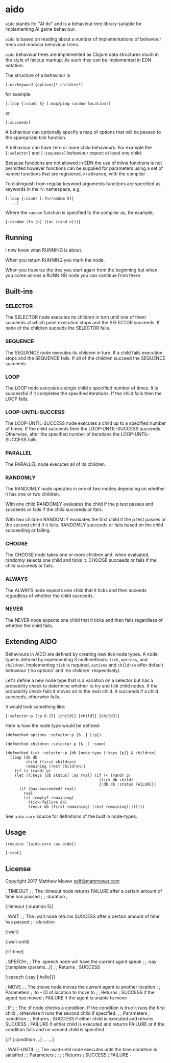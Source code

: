 # aido

`aido` stands for "AI do" and is a behaviour tree library suitable
for implementing AI game behaviour.

`aido` is based on reading about a number of implementations of behaviour trees
and modular behaviour trees.

`aido` behaviour trees are implemented as Clojure data structures much in the
style of hiccup markup. As such they can be implemented in EDN notation.

The structure of a behaviour is

    [:ns/keyword {options}* children*]

for example

    [:loop {:count 5} [:map/ping-random-location]] 

or

    [:succeeds]

A behaviour can optionally specify a map of options that will be passed to the
appropriate tick function.

A behaviour can have zero or more child behaviours. For example the `[:selector]`
and `[:sequence]` behaviour expect at least one child.

Because functions are not allowed in EDN the use of inline functions is not
permitted however functions can be supplied for parameters using a set of
named functions that are registered, in advance, with the compiler`.

To distinguish from regular keyword arguments functions are specified as
keywords in the `fn` namespace, e.g.

    [:loop {:count [:fn/random 5]}
      ...]
      
Where the `random` function is specified to the compiler as, for example,

    {:random (fn [n] (inc (rand n)))}

## Running

I now know what RUNNING is about.

When you return RUNNING you mark the node.

When you traverse the tree you start again from the beginning but when you
come across a RUNNING node you can continue from there.

## Built-ins

### SELECTOR

The SELECTOR node executes its children in turn until one of them succeeds at
which point execution stops and the SELECTOR succeeds. If none of the children
suceeds the SELECTOR fails.

### SEQUENCE

The SEQUENCE node executes its children in turn. If a child fails execution
stops and the SEQUENCE fails. If all of the children succeed the SEQUENCE
succeeds.

### LOOP

The LOOP node executes a single child a specified number of times. It is
successful if it completes the specified iterations. If the child fails
then the LOOP fails.

### LOOP-UNTIL-SUCCESS

The LOOP-UNTIL-SUCCESS node executes a child up to a specified number of times.
If the child succeeds then the LOOP-UNTIL-SUCCESS succeeds. Otherwise, after
the specified number of iterations the LOOP-UNTIL-SUCCESS fails.

### PARALLEL

The PARALLEL node executes all of its children.

### RANDOMLY

The RANDOMLY node operates in one of two modes depending on whether it has
one or two children.

With one child RANDOMLY evaluates the child if the p test passes and succeeds
or fails if the child succeeds or fails.

With two children RANDOMLY evaluates the first child if the p test passes or
the second child if it fails. RANDOMLY succeeds or fails based on the child
succeeding or failing. 

### CHOOSE

The CHOOSE node takes one or more children and, when evaluated, randomly
selects one child and ticks it. CHOOSE succeeds or fails if the child
succeeds or fails.

### ALWAYS

The ALWAYS node expects one child that it ticks and then suceeds regardless of
whether the child succeeds.

### NEVER

The NEVER node expects one child that it ticks and then fails regardless of
whether the child fails.

## Extending AIDO

Behaviours in AIDO are defined by creating new tick node types. A node type is defined by implementing 3
multimethods: `tick`, `options`, and `children`. Implementing `tick` is required, `options` and `children`
offer default behaviour ('no options' and 'no children' respectively).

Let's define a new node type that is a variation on a selector but has a probability check to determine
 whether to try and tick child nodes. If the probability check fails it moves on to the next child. It
 succeeds if a child succeeds, otherwise fails.
 
It would look something like:

    [:selector-p {:p 0.15} [child1] [child2] [child3]]
    
Here is how the node type would be defined:
    
    (defmethod options :selector-p [& _] [:p])
    
    (defmethod children :selector-p [& _] :some)
    
    (defmethod tick :selector-p [db [node-type {:keys [p]} & children]
      (loop [db db
             child (first children)
             remaining (rest children)]
        (if (< (rand) p)
        (let [{:keys [db status] :as rval} (if (< (rand) p)
                                             (tick db child)
                                             {:db db :status FAILURE}]
          (if (has-succeeded? rval)
            rval
            (if (empty? remaining)
              (tick-failure db)
              (recur db (first remaining) (rest remaining))))))))
                
See `aido.core` source for definitions of the built in node-types.

## Usage

    (require '[aido.core :as aido])
    
    [:root]

## License

Copyright 2017 Matthew Mower <self@mattmower.com>



; TIMEOUT
;
; The :timeout node returns FAILURE after a certain amount of time has passed
;
; :duration <ticks>
;

[:timeout {:duration 5}]

; WAIT
;
; The :wait node returns SUCCESS after a certain amount of time has passed
;
; :duration <ticks>

[:wait]

[:wait-until]

[:if-time]


; SPEECH
;
; The :speech node will have the current agent speak
;
; :say [:template (params...)]
;
; Returns
; SUCCESS

[:speech {:say [:hello]}]

; MOVE
;
; The :move node moves the current agent to another location
;
; Parameters
; :to - ID of location to move to
;
; Returns
; SUCCESS if the agent has moved
; FAILURE if the agent is unable to move

; IF
;
; The :if node checks a condition. If the condition is true it runs the first child
; otherwise it runs the second child if specified.
;
; Parameters
; :condition <exp>
;
; Returns
; SUCCESS if either child is executed and returns SUCCESS
; FAILURE if either child is executed and returns FAILURE or if the condition fails and no second child is specified

[:if {:condition ...}
 ...
 ...]

; WAIT-UNTIL
;
; The :wait-until node executes until the time condition is satisifed
;
; Parameters
; :
;
; Returns
; SUCCESS
; FAILURE -
